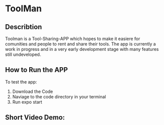# ToolMan

## Describtion
Toolman is a Tool-Sharing-APP which hopes to make it easiere for comunities and people to rent and share their tools.
The app is currently a work in progress and in a very early development stage with many features still undeveloped.


## How to Run the APP
To test the app:
1. Download the Code
2. Naviage to the code directory in your terminal
3. Run expo start

## Short Video Demo:

